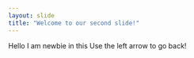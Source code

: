 ```yaml
---
layout: slide
title: "Welcome to our second slide!"
---
```

Hello I am newbie in this
Use the left arrow to go back!
